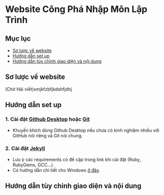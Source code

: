 # Website Công Phá Nhập Môn Lập Trình
## Mục lục
- [Sơ lược về website](#sơ-lược-về-website)
- [Hướng dẫn set up](#hướng-dẫn-set-up)
- [Hướng dẫn tùy chỉnh giao diện và nội dung](#hướng-dẫn-tùy-chỉnh-giao-diện-và-nội-dung)
## Sơ lược về website
(Chờ Hải viết)xmjkfzbfjkdshfjdhj
## Hướng dẫn set up
### 1. Cài đặt [Github Desktop](https://desktop.github.com/) hoặc [Git](https://git-scm.com/downloads)

- Khuyến khích dùng Github Desktop nếu chưa có kinh nghiệm nhiều với GitHub nói riêng và Git nói chung.
### 2. Cài đặt [Jekyll](https://jekyllrb.com/docs/installation/)
- Lưu ý các requirements có đề cập trong link khi cài đặt (Ruby, RubyGems, GCC...).
- Có hướng dẫn chi tiết cho Windows [ở đây](https://jekyllrb.com/docs/installation/windows/).
## Hướng dẫn tùy chỉnh giao diện và nội dung

